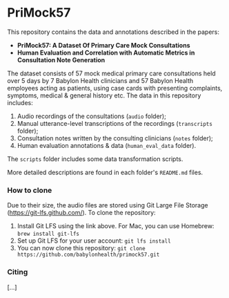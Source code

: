 # PriMock57

This repository contains the data and annotations described in the papers:
* **PriMock57: A Dataset Of Primary Care Mock Consultations**
* **Human Evaluation and Correlation with Automatic Metrics in Consultation Note Generation**

The dataset consists of 57 mock medical primary care consultations held over 
5 days by 7 Babylon Health clinicians and 57 Babylon Health employees acting 
as patients, using case cards  with presenting complaints, symptoms, medical 
& general history etc. The data in this repository includes:
1) Audio recordings of the consultations (`audio` folder);
2) Manual utterance-level transcriptions of the recordings (`transcripts` folder);
3) Consultation notes written by the consulting clinicians (`notes` folder);
4) Human evaluation annotations & data (`human_eval_data` folder).

The `scripts` folder includes some data transformation scripts.

More detailed descriptions are found in each folder's `README.md` files.

### How to clone
Due to their size, the audio files are stored using Git Large File Storage
(https://git-lfs.github.com/). To clone the repository:
1. Install Git LFS using the link above. For Mac, you can use Homebrew:
`brew install git-lfs`
2. Set up Git LFS for your user account: `git lfs install`
3. You can now clone this repository: `git clone https://github.com/babylonhealth/primock57.git`

### Citing
[...]
